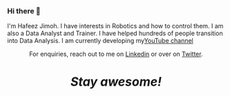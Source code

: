 ### Hi there 👋

I'm Hafeez Jimoh. I have interests in Robotics and how to control them. I am also a Data Analyst and Trainer. I have helped hundreds of people
transition into Data Analysis. I am currently developing my<a href="https://www.youtube.com/channel/UCoj0BKNug7ksYeL38tM_bkg">YouTube channel</a>  </p>
<p align='center'>For enquiries, reach out to me on <a href="https://www.linkedin.com/in/jimohafeezco">Linkedin</a> or over on <a href="https://twitter.com/jimohhafeezco">Twitter</a>.</p>

<h1 align='center'><i>Stay awesome!</i></h1>
<!--
**jimohafeezco/jimohafeezco** is a ✨ _special_ ✨ repository because its `README.md` (this file) appears on your GitHub profile.

Here are some ideas to get you started:

- 🔭 I’m currently working on ...
- 🌱 I’m currently learning ...
- 👯 I’m looking to collaborate on ...
- 🤔 I’m looking for help with ...
- 💬 Ask me about ...
- 📫 How to reach me: ...
- 😄 Pronouns: ...
- ⚡ Fun fact: ...
-->
